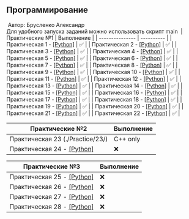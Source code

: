 ## Программирование
​
Автор: Брусленко Александр  
Для удобного запуска заданий можно использовать скрипт main
​
| Практические №1 | Выполнение |
| --------------- | ---------- |
| Практическая 1 - [[Python]](./Practice/01/) | ✅ |
| Практическая 2 - [[Python]](./Practice/02/) | ✅ |
| Практическая 3 - [[Python]](./Practice/03/) | ✅ |
| Практическая 4 - [[Python]](./Practice/04/) | ✅ |
| Практическая 5 - [[Python]](./Practice/05/) | ✅ |
| Практическая 6 - [[Python]](./Practice/06/) | ✅ |
| Практическая 7 - [[Python]](./Practice/07/) | ✅ |
| Практическая 8 - [[Python]](./Practice/08/) | ✅ |
| Практическая 9 - [[Python]](./Practice/09/) | ✅ |
| Практическая 10 - [[Python]](./Practice/10/) | ✅ |
| Практическая 11 - [[Python]](./Practice/11/) | ✅ |
| Практическая 12 - [[Python]](./Practice/12/) | ✅ |
| Практическая 13 - [[Python]](./Practice/13/) | ✅ |
| Практическая 14 - [[Python]](./Practice/14/) | ✅ |
| Практическая 15 - [[Python]](./Practice/15/) | ✅ |
| Практическая 16 - [[Python]](./Practice/16/) | ✅ |
| Практическая 17 - [[Python]](./Practice/17/) | ✅ |
| Практическая 18 - [[Python]](./Practice/18/) | ✅ |
| Практическая 19 - [[Python]](./Practice/19/) | ✅ |
| Практическая 20 - [[Python]](./Practice/20/) | ✅ |
| Практическая 21 - [[Python]](./Practice/21/) | ✅ |
| Практическая 22 - [[Python]](./Practice/22/) | ✅ |

| Практические №2 | Выполнение |
| --------------- | ---------- |
| Практическая 23 (./Practice/23/) | C++ only |
| Практическая 24 - [[Python]](./Practice/24/) | ❌ |

| Практические №3 | Выполнение |
| --------------- | ---------- |
| Практическая 25 - [[Python]](./Practice/25/) | ❌ |
| Практическая 26 - [[Python]](./Practice/26/) | ❌ |
| Практическая 27 - [[Python]](./Practice/27/) | ❌ |
| Практическая 28 - [[Python]](./Practice/28/) | ❌ |
